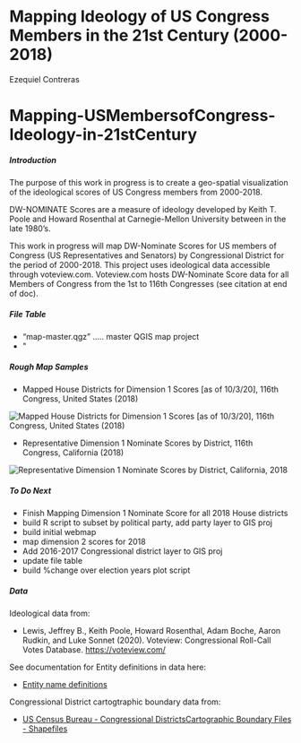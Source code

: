 Mapping Ideology of US Congress Members in the 21st Century (2000-2018)
================
Ezequiel Contreras

# Mapping-USMembersofCongress-Ideology-in-21stCentury

##### Introduction

The purpose of this work in progress is to create a geo-spatial
visualization of the ideological scores of US Congress members from 2000-2018. 

DW-NOMINATE Scores are a measure of ideology developed by Keith T. Poole
and Howard Rosenthal at Carnegie-Mellon University between in the late
1980’s.

This work in progress will map DW-Nominate Scores for US members of
Congress (US Representatives and Senators) by Congressional District for
the period of 2000-2018. This project uses ideological data accessible
through voteview.com. Voteview.com hosts DW-Nominate Score data for all
Members of Congress from the 1st to 116th Congresses (see citation at
end of doc).

##### File Table

  - “map-master.qgz” ….. master QGIS map project
  - "

##### Rough Map Samples

  - Mapped House Districts for Dimension 1 Scores \[as of 10/3/20\],
    116th Congress, United States (2018)

![Mapped House Districts for Dimension 1 Scores \[as of 10/3/20\], 116th
Congress, United States (2018)](DWN-D1-MappedDistricts-current.png)

  - Representative Dimension 1 Nominate Scores by District, 116th
    Congress, California (2018)

![Representative Dimension 1 Nominate Scores by District, California,
2018](DWN-D1-116thC-House-California.png)

##### To Do Next

  - Finish Mapping Dimension 1 Nominate Score for all 2018 House
    districts
  - build R script to subset by political party, add party layer to GIS
    proj
  - build initial webmap
  - map dimension 2 scores for 2018
  - Add 2016-2017 Congressional district layer to GIS proj
  - update file table
  - build %change over election years plot script

##### Data

Ideological data from:

  - Lewis, Jeffrey B., Keith Poole, Howard Rosenthal, Adam Boche, Aaron
    Rudkin, and Luke Sonnet (2020). Voteview: Congressional Roll-Call
    Votes Database. <https://voteview.com/>

See documentation for Entity definitions in data here:

  - [Entity name
    definitions](https://github.com/ezequielc97/Mapping-USMembersofCongress-Ideology-in-21stCentury/tree/main/CongDistrict-CartographicBoundaries/EntityNameDefinitions)

Congressional District cartogtraphic boundary data from:

  - [US Census Bureau - Congressional DistrictsCartographic Boundary
    Files -
    Shapefiles](https://www.census.gov/geographies/mapping-files/time-series/geo/carto-boundary-file.html)
